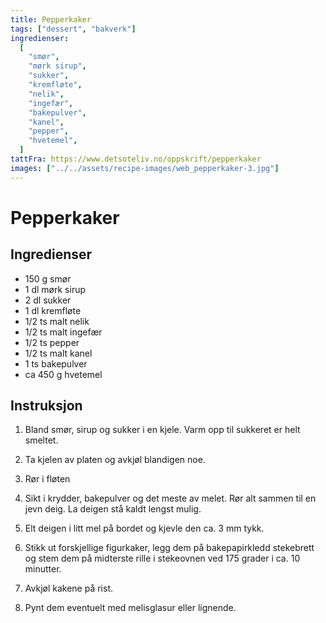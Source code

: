```yaml
---
title: Pepperkaker
tags: ["dessert", "bakverk"]
ingredienser:
  [
    "smør",
    "mørk sirup",
    "sukker",
    "kremfløte",
    "nelik",
    "ingefær",
    "bakepulver",
    "kanel",
    "pepper",
    "hvetemel",
  ]
tattFra: https://www.detsoteliv.no/oppskrift/pepperkaker
images: ["../../assets/recipe-images/web_pepperkaker-3.jpg"]
---
```


# Pepperkaker

## Ingredienser

- 150 g smør
- 1 dl mørk sirup
- 2 dl sukker
- 1 dl kremfløte
- 1/2 ts malt nelik
- 1/2 ts malt ingefær
- 1/2 ts pepper
- 1/2 ts malt kanel
- 1 ts bakepulver
- ca 450 g hvetemel

## Instruksjon

1. Bland smør, sirup og sukker i en kjele. Varm opp til sukkeret er helt smeltet.

2. Ta kjelen av platen og avkjøl blandigen noe.

3. Rør i fløten

4. Sikt i krydder, bakepulver og det meste av melet. Rør alt sammen til en jevn deig. La deigen stå kaldt lengst mulig.

5. Elt deigen i litt mel på bordet og kjevle den ca. 3 mm tykk.

6. Stikk ut forskjellige figurkaker, legg dem på bakepapirkledd stekebrett og stem dem på midterste rille i stekeovnen ved 175 grader i ca. 10 minutter.

7. Avkjøl kakene på rist.

8. Pynt dem eventuelt med melisglasur eller lignende.
